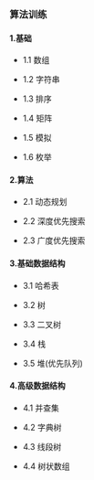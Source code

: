 ### 算法训练

#### 1.基础

* 1.1 数组

* 1.2 字符串

* 1.3 排序

* 1.4 矩阵

* 1.5 模拟

* 1.6 枚举

#### 2.算法

* 2.1 动态规划

* 2.2 深度优先搜索

* 2.3 广度优先搜索

#### 3.基础数据结构

* 3.1 哈希表

* 3.2 树

* 3.3 二叉树

* 3.4 栈

* 3.5 堆(优先队列)

#### 4.高级数据结构

* 4.1 并查集

* 4.2 字典树

* 4.3 线段树

* 4.4 树状数组


